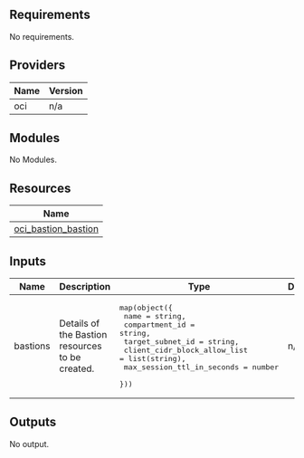 ## Requirements

No requirements.

## Providers

| Name | Version |
|------|---------|
| oci | n/a |

## Modules

No Modules.

## Resources

| Name |
|------|
| [oci_bastion_bastion](https://registry.terraform.io/providers/hashicorp/oci/latest/docs/resources/bastion_bastion) |

## Inputs

| Name | Description | Type | Default | Required |
|------|-------------|------|---------|:--------:|
| bastions | Details of the Bastion resources to be created. | <pre>map(object({<br>      name = string,<br>      compartment_id = string,<br>      target_subnet_id = string,<br>      client_cidr_block_allow_list = list(string),<br>      max_session_ttl_in_seconds = number<br>    }))</pre> | n/a | yes |

## Outputs

No output.
